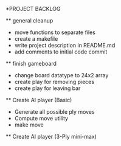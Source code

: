 *PROJECT BACKLOG

** general cleanup
- move functions to separate files 
- create a makefile
- write project description in README.md
- add comments to initial code commit 

** finish gameboard
- change board datatype to 24x2 array 
- create play for removing pieces
- create play for leaving bar

** Create AI player (Basic)
- Generate all possible ply moves 
- Compute move utility
- make move 

** Create AI player (3-Ply mini-max)
